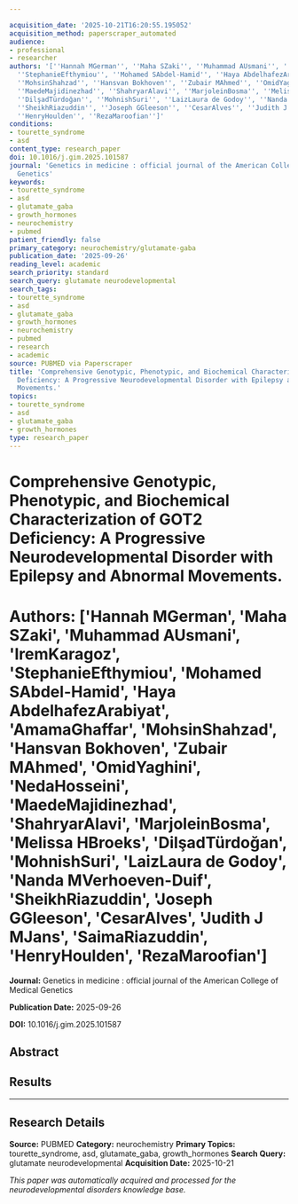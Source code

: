 ```yaml
---

acquisition_date: '2025-10-21T16:20:55.195052'
acquisition_method: paperscraper_automated
audience:
- professional
- researcher
authors: '[''Hannah MGerman'', ''Maha SZaki'', ''Muhammad AUsmani'', ''IremKaragoz'',
  ''StephanieEfthymiou'', ''Mohamed SAbdel-Hamid'', ''Haya AbdelhafezArabiyat'', ''AmamaGhaffar'',
  ''MohsinShahzad'', ''Hansvan Bokhoven'', ''Zubair MAhmed'', ''OmidYaghini'', ''NedaHosseini'',
  ''MaedeMajidinezhad'', ''ShahryarAlavi'', ''MarjoleinBosma'', ''Melissa HBroeks'',
  ''DilşadTürdoğan'', ''MohnishSuri'', ''LaizLaura de Godoy'', ''Nanda MVerhoeven-Duif'',
  ''SheikhRiazuddin'', ''Joseph GGleeson'', ''CesarAlves'', ''Judith J MJans'', ''SaimaRiazuddin'',
  ''HenryHoulden'', ''RezaMaroofian'']'
conditions:
- tourette_syndrome
- asd
content_type: research_paper
doi: 10.1016/j.gim.2025.101587
journal: 'Genetics in medicine : official journal of the American College of Medical
  Genetics'
keywords:
- tourette_syndrome
- asd
- glutamate_gaba
- growth_hormones
- neurochemistry
- pubmed
patient_friendly: false
primary_category: neurochemistry/glutamate-gaba
publication_date: '2025-09-26'
reading_level: academic
search_priority: standard
search_query: glutamate neurodevelopmental
search_tags:
- tourette_syndrome
- asd
- glutamate_gaba
- growth_hormones
- neurochemistry
- pubmed
- research
- academic
source: PUBMED via Paperscraper
title: 'Comprehensive Genotypic, Phenotypic, and Biochemical Characterization of GOT2
  Deficiency: A Progressive Neurodevelopmental Disorder with Epilepsy and Abnormal
  Movements.'
topics:
- tourette_syndrome
- asd
- glutamate_gaba
- growth_hormones
type: research_paper
---
```




# Comprehensive Genotypic, Phenotypic, and Biochemical Characterization of GOT2 Deficiency: A Progressive Neurodevelopmental Disorder with Epilepsy and Abnormal Movements.

# **Authors:** ['Hannah MGerman', 'Maha SZaki', 'Muhammad AUsmani', 'IremKaragoz', 'StephanieEfthymiou', 'Mohamed SAbdel-Hamid', 'Haya AbdelhafezArabiyat', 'AmamaGhaffar', 'MohsinShahzad', 'Hansvan Bokhoven', 'Zubair MAhmed', 'OmidYaghini', 'NedaHosseini', 'MaedeMajidinezhad', 'ShahryarAlavi', 'MarjoleinBosma', 'Melissa HBroeks', 'DilşadTürdoğan', 'MohnishSuri', 'LaizLaura de Godoy', 'Nanda MVerhoeven-Duif', 'SheikhRiazuddin', 'Joseph GGleeson', 'CesarAlves', 'Judith J MJans', 'SaimaRiazuddin', 'HenryHoulden', 'RezaMaroofian']

**Journal:** Genetics in medicine : official journal of the American College of Medical Genetics

**Publication Date:** 2025-09-26

**DOI:** 10.1016/j.gim.2025.101587

## Abstract

## Results

---

## Research Details

**Source:** PUBMED
**Category:** neurochemistry
**Primary Topics:** tourette_syndrome, asd, glutamate_gaba, growth_hormones
**Search Query:** glutamate neurodevelopmental
**Acquisition Date:** 2025-10-21

*This paper was automatically acquired and processed for the neurodevelopmental disorders knowledge base.*
